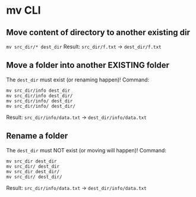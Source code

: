 # mv CLI

## Move content of directory to another existing dir
`mv src_dir/* dest_dir`
Result: `src_dir/f.txt` -> `dest_dir/f.txt`

## Move a folder into another EXISTING folder
The `dest_dir` must exist (or renaming happen)!
Command:
```
mv src_dir/info dest_dir
mv src_dir/info dest_dir/
mv src_dir/info/ dest_dir
mv src_dir/info/ dest_dir/
```
Result: `src_dir/info/data.txt` -> `dest_dir/info/data.txt`

## Rename a folder
The `dest_dir` must NOT exist (or moving will happen)!
Command: 
```
mv src_dir dest_dir
mv src_dir/ dest_dir
mv src_dir dest_dir/
mv src_dir/ dest_dir/
```
Result: `src_dir/info/data.txt` -> `dest_dir/info/data.txt`
